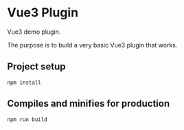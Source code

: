 # Vue3 Plugin

Vue3 demo plugin.

The purpose is to build a very basic Vue3 plugin that works.

## Project setup

```
npm install
```

## Compiles and minifies for production

```
npm run build
```

